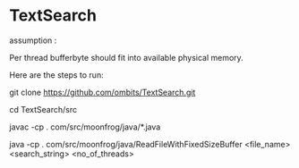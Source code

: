 # TextSearch

assumption :

 Per thread bufferbyte should fit into available physical memory.
 
 Here are the steps to run:
 
 git clone https://github.com/ombits/TextSearch.git
 
 cd TextSearch/src
 
 javac -cp . com/src/moonfrog/java/*.java
 
 java -cp . com/src/moonfrog/java/ReadFileWithFixedSizeBuffer <file_name> <search_string> <no_of_threads>

